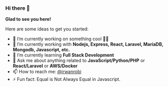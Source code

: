 ### Hi there 👋


**Glad to see you here!**

Here are some ideas to get you started:

- 🔭 I’m currently working on something cool 🧑‍💻
- 🚀 I’m currently working with **Nodejs, Express, React, Laravel, MariaDB, Mongodb, Javascript, etc.**
- 🌱 I’m currently learning **Full Stack Development**
- 💬 Ask me about anything related to **JavaScript/Python/PHP** or **React/Laravel** or **AWS/Docker**
- 📫 How to reach me: [@irwanrobi](https://www.irwanrobi.com)
- ⚡️ Fun fact: Equal is Not Always Equal in Javascript.
